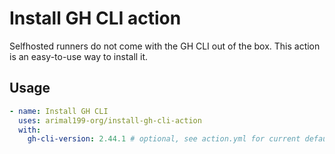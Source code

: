 # Install GH CLI action

Selfhosted runners do not come with the GH CLI out of the box. This action is an easy-to-use way to install it.

## Usage

```yaml
- name: Install GH CLI
  uses: arimal199-org/install-gh-cli-action
  with:
    gh-cli-version: 2.44.1 # optional, see action.yml for current default
```
